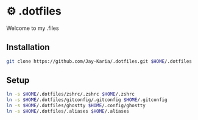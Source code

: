 # ⚙️ .dotfiles

Welcome to my .files

## Installation

```bash
git clone https://github.com/Jay-Karia/.dotfiles.git $HOME/.dotfiles
```

## Setup

```bash
ln -s $HOME/.dotfiles/zshrc/.zshrc $HOME/.zshrc
ln -s $HOME/.dotfiles/gitconfig/.gitconfig $HOME/.gitconfig
ln -s $HOME/.dotfiles/ghostty $HOME/.config/ghostty
ln -s $HOME/.dotfiles/.aliases $HOME/.aliases
```
